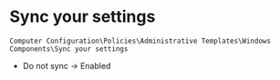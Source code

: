 # Sync your settings

`Computer Configuration\Policies\Administrative Templates\Windows Components\Sync your settings`

- Do not sync -> Enabled